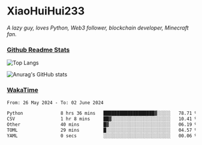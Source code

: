 # XiaoHuiHui233

*A lazy guy, loves Python, Web3 follower, blockchain developer, Minecraft fan.*

### [Github Readme Stats](https://github.com/anuraghazra/github-readme-stats)

![Top Langs](https://github-readme-stats.vercel.app/api/top-langs/?username=XiaoHuiHui233&layout=compact&theme=github_dark)

![Anurag's GitHub stats](https://github-readme-stats.vercel.app/api?username=XiaoHuiHui233&show_icons=true&theme=github_dark)

### [WakaTime](https://wakatime.com)

<!--START_SECTION:waka-->

```txt
From: 26 May 2024 - To: 02 June 2024

Python              8 hrs 36 mins   ███████████████████▓░░░░░   78.71 %
CSV                 1 hr 8 mins     ██▓░░░░░░░░░░░░░░░░░░░░░░   10.41 %
Other               40 mins         █▓░░░░░░░░░░░░░░░░░░░░░░░   06.19 %
TOML                29 mins         █░░░░░░░░░░░░░░░░░░░░░░░░   04.57 %
YAML                0 secs          ░░░░░░░░░░░░░░░░░░░░░░░░░   00.06 %
```

<!--END_SECTION:waka-->
